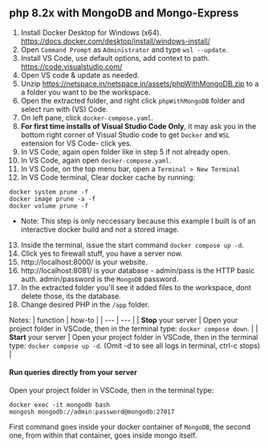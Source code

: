 ## php 8.2x with MongoDB and Mongo-Express
1. Install Docker Desktop for Windows (x64). https://docs.docker.com/desktop/install/windows-install/
2. Open `Command Prompt` as `Administrator` and type `wsl --update`.
3. Install VS Code, use default options, add context to path. https://code.visualstudio.com/
4. Open VS code & update as needed.
5. Unzip https://netspace.in/netspace.in/assets/phpWithMongoDB.zip to a a folder you want to be the workspace.
6. Open the extracted folder, and right click `phpWithMongoDB` folder and select run with (VS) Code.
7. On left pane, click `docker-compose.yaml`. 
8. **For first time installs of Visual Studio Code Only**, it may ask you in the bottom right corner of Visual Studio code to get `Docker` and `WSL` extension for VS Code- click yes.
9. In VS Code, again open folder like in step 5 if not already open.
10. In VS Code, again open `docker-compose.yaml`.
11. In VS Code, on the top menu bar, open a `Terminal > New Terminal`
12. In VS Code terminal, Clear docker cache by running:
```
docker system prune -f
docker image prune -a -f
docker volume prune -f
```
- Note: This step is only neccessary because this example I built is of an interactive docker build and not a stored image.
13. Inside the terminal, issue the start command `docker compose up -d`.
14. Click yes to firewall stuff, you have a server now.
15. http://localhost:8000/ is your website.
16. http://localhost:8081/ is your database - admin/pass  is the HTTP basic auth. admin/password is the `MongoDB` password.
17. In the extracted folder you'll see it added files to the workspace, dont delete those, its the database. 
18. Change desired PHP in the `/app` folder.

Notes:
| function | how-to |
| --- | --- |
| **Stop** your server | Open your project folder in VSCode, then in the terminal type: `docker compose down`. |
| **Start** your server | Open your project folder in VSCode, then in the terminal type: `docker compose up -d`. (Omit -d to see all logs in terminal, ctrl-c stops) | 

#### **Run queries directly** from your server
Open your project folder in VSCode, then in the terminal type: 
```
docker exec -it mongodb bash
mongosh mongodb://admin:password@mongodb:27017
``` 
First command goes inside your docker container of `MongoDB`, the second one, from within that container, goes inside mongo itself.

